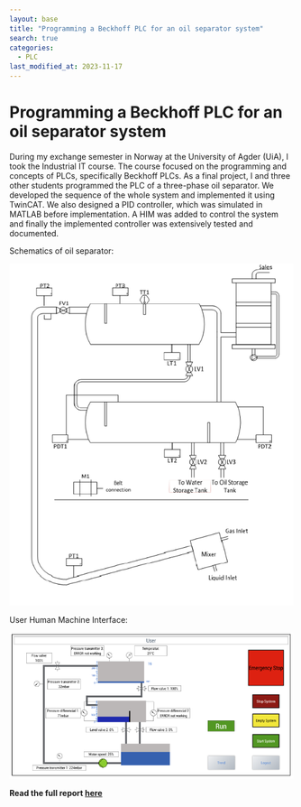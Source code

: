 ```yaml
---
layout: base
title: "Programming a Beckhoff PLC for an oil separator system"
search: true
categories: 
  - PLC
last_modified_at: 2023-11-17
---
```


# Programming a Beckhoff PLC for an oil separator system

During my exchange semester in Norway at the University of Agder (UiA), I took the Industrial IT course. The course focused on the programming and concepts of PLCs, specifically Beckhoff PLCs. As a final project, I and three other students programmed the PLC of a three-phase oil separator. We developed the sequence of the whole system and implemented it using TwinCAT. We also designed a PID controller, which was simulated in MATLAB before implementation. A HIM was added to control the system and finally the implemented controller was extensively tested and documented.

Schematics of oil separator:

![Schematics](/assets/image/IndustrialIT_UIA/Schematics.png)

User Human Machine Interface:

![HMI](/assets/image/IndustrialIT_UIA/HMI.png)

**Read the full report [here](/assets/pdf/Industrial_IT_Project_Report.pdf)**

